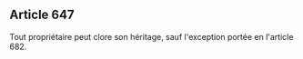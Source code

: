 Article 647
----
Tout propriétaire peut clore son héritage, sauf l'exception portée en l'article
682.
